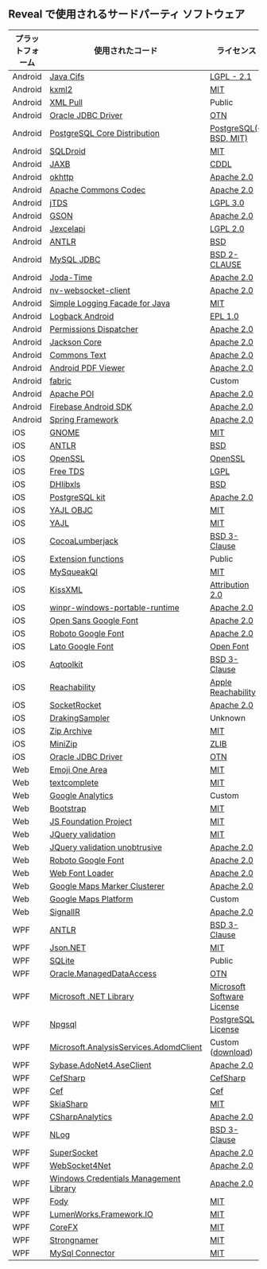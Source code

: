 ## Reveal で使用されるサードパーティ ソフトウェア

| プラットフォーム | 使用されたコード                                                                                                                     | ライセンス                                                                                                                                                                             |
| -------- | ----------------------------------------------------------------------------------------------------------------------------- | ----------------------------------------------------------------------------------------------------------------------------------------------------------------------------------- |
| Android  | [Java Cifs](http://jcifs.samba.org)                                                                                           | [LGPL - 2.1](http://www.gnu.org/licenses/lgpl-3.0.html)                                                                                                                             |
| Android  | [kxml2](https://github.com/stefanhaustein/kxml2)                                                                              | [MIT](https://opensource.org/licenses/mit-license.html)                                                                                                                             |
| Android  | [XML Pull](http://www.xmlpull.org/)                                                                                           | Public                                                                                                                                                                              |
| Android  | [Oracle JDBC Driver](https://mvnrepository.com/artifact/com.oracle/ojdbc14)                                                   | [OTN](https://www.oracle.com/downloads/licenses/distribution-license.html)                                                                                                          |
| Android  | [PostgreSQL Core Distribution](https://www.postgresql.org/download/)                                                          | [PostgreSQL(\~ BSD, MIT)](https://www.postgresql.org/about/licence/)                                                                                                                |
| Android  | [SQLDroid](https://github.com/SQLDroid/SQLDroid)                                                                              | [MIT](https://opensource.org/licenses/mit-license.html)                                                                                                                             |
| Android  | [JAXB](https://javaee.github.io/jaxb-v2)                                                                                      | [CDDL](https://spdx.org/licenses/CDDL-1.1.html)                                                                                                                                     |
| Android  | [okhttp](https://github.com/square/okhttp)                                                                                    | [Apache 2.0](https://opensource.org/licenses/apache2.0.php)                                                                                                                         |
| Android  | [Apache Commons Codec](http://commons.apache.org/proper/commons-codec/)                                                       | [Apache 2.0](https://opensource.org/licenses/apache2.0.php)                                                                                                                         |
| Android  | [jTDS](http://jtds.sourceforge.net/)                                                                                          | [LGPL 3.0](https://www.gnu.org/licenses/lgpl-3.0.html)                                                                                                                              |
| Android  | [GSON](http://code.google.com/p/google-gson/)                                                                                 | [Apache 2.0](https://opensource.org/licenses/apache2.0.php)                                                                                                                         |
| Android  | [Jexcelapi](https://sourceforge.net/projects/jexcelapi/)                                                                      | [LGPL 2.0](https://www.gnu.org/licenses/old-licenses/lgpl-2.0.html)                                                                                                                 |
| Android  | [ANTLR](https://www.antlr.org/download.html)                                                                                  | [BSD](https://www.antlr.org/license.html)                                                                                                                                           |
| Android  | [MySQL JDBC](https://github.com/krummas/DrizzleJDBC)                                                                          | [BSD 2-CLAUSE](https://opensource.org/licenses/BSD-2-Clause)                                                                                                                        |
| Android  | [Joda-Time](https://www.joda.org/joda-time/)                                                                                  | [Apache 2.0](https://opensource.org/licenses/apache2.0.php)                                                                                                                         |
| Android  | [nv-websocket-client](https://github.com/TakahikoKawasaki/nv-websocket-client)                                                | [Apache 2.0](https://opensource.org/licenses/apache2.0.php)                                                                                                                         |
| Android  | [Simple Logging Facade for Java](https://www.slf4j.org/)                                                                      | [MIT](https://opensource.org/licenses/mit-license.html)                                                                                                                             |
| Android  | [Logback Android](https://github.com/tony19/logback-android)                                                                  | [EPL 1.0](http://www.eclipse.org/org/documents/epl-v10.html)                                                                                                                        |
| Android  | [Permissions Dispatcher](https://github.com/permissions-dispatcher/PermissionsDispatcher)                                     | [Apache 2.0](https://opensource.org/licenses/apache2.0.php)                                                                                                                         |
| Android  | [Jackson Core](https://github.com/FasterXML/jackson-core)                                                                     | [Apache 2.0](https://opensource.org/licenses/apache2.0.php)                                                                                                                         |
| Android  | [Commons Text](http://commons.apache.org/proper/commons-text/)                                                                | [Apache 2.0](https://opensource.org/licenses/apache2.0.php)                                                                                                                         |
| Android  | [Android PDF Viewer](https://github.com/barteksc/AndroidPdfViewer)                                                            | [Apache 2.0](https://opensource.org/licenses/apache2.0.php)                                                                                                                         |
| Android  | [fabric](https://fabric.io/terms)                                                                                             | Custom                                                                                                                                                                              |
| Android  | [Apache POI](https://poi.apache.org/)                                                                                         | [Apache 2.0](https://opensource.org/licenses/apache2.0.php)                                                                                                                         |
| Android  | [Firebase Android SDK](https://github.com/firebase/firebase-android-sdk)                                                      | [Apache 2.0](https://opensource.org/licenses/apache2.0.php)                                                                                                                         |
| Android  | [Spring Framework](https://github.com/spring-projects/spring-framework)                                                       | [Apache 2.0](https://opensource.org/licenses/apache2.0.php)                                                                                                                         |
| iOS      | [GNOME](http://xmlsoft.org/XSLT/intro.html)                                                                                   | [MIT](https://opensource.org/licenses/mit-license.html)                                                                                                                             |
| iOS      | [ANTLR](https://www.antlr.org/download.html)                                                                                  | [BSD](https://www.antlr.org/license.html)                                                                                                                                           |
| iOS      | [OpenSSL](https://www.openssl.org/)                                                                                           | [OpenSSL](https://www.openssl.org/source/license-openssl-ssleay.txt)                                                                                                                |
| iOS      | [Free TDS](https://www.freetds.org/)                                                                                          | [LGPL](https://www.gnu.org/licenses/lgpl-3.0.html)                                                                                                                                  |
| iOS      | [DHlibxls](https://github.com/dhoerl/DHlibxls)                                                                                | [BSD](https://opensource.org/licenses/BSD-2-Clause)                                                                                                                                 |
| iOS      | [PostgreSQL kit](https://github.com/djthorpe/postgresql-kit)                                                                  | [Apache 2.0](https://opensource.org/licenses/apache2.0.php)                                                                                                                         |
| iOS      | [YAJL OBJC](https://github.com/gabriel/yajl-objc)                                                                             | [MIT](https://opensource.org/licenses/mit-license.html)                                                                                                                             |
| iOS      | [YAJL](https://lloyd.github.io/yajl/)                                                                                         | [MIT](https://opensource.org/licenses/mit-license.html)                                                                                                                             |
| iOS      | [CocoaLumberjack](https://github.com/CocoaLumberjack/CocoaLumberjack)                                                         | [BSD 3-Clause](https://opensource.org/licenses/BSD-3-Clause)                                                                                                                        |
| iOS      | [Extension functions](https://gitlab.com/liamh/extension-functions/)                                                          | Public                                                                                                                                                                              |
| iOS      | [MySqueakQl](https://github.com/ciaranj/MySqueakQl)                                                                           | [MIT](https://opensource.org/licenses/mit-license.html)                                                                                                                             |
| iOS      | [KissXML](https://github.com/robbiehanson/KissXML)                                                                            | [Attribution 2.0](https://creativecommons.org/licenses/by/2.0/)                                                                                                                     |
| iOS      | [winpr-windows-portable-runtime](https://www.freerdp.com/2012/05/24/winpr-windows-portable-runtime)                           | [Apache 2.0](https://opensource.org/licenses/apache2.0.php)                                                                                                                         |
| iOS      | [Open Sans Google Font](https://fonts.google.com/specimen/Open+Sans)                                                          | [Apache 2.0](https://opensource.org/licenses/apache2.0.php)                                                                                                                         |
| iOS      | [Roboto Google Font](https://fonts.google.com/specimen/Roboto)                                                                | [Apache 2.0](https://opensource.org/licenses/apache2.0.php)                                                                                                                         |
| iOS      | [Lato Google Font](https://fonts.google.com/specimen/Lato)                                                                    | [Open Font](https://opensource.org/licenses/OFL-1.1)                                                                                                                                |
| iOS      | [Aqtoolkit](https://github.com/AlanQuatermain/aqtoolkit)                                                                      | [BSD 3-Clause](https://opensource.org/licenses/BSD-3-Clause)                                                                                                                        |
| iOS      | [Reachability](https://developer.apple.com/library/archive/samplecode/Reachability/Listings/Reachability_Reachability_h.html) | [Apple Reachability](https://developer.apple.com/library/archive/samplecode/Reachability/Listings/LICENSE_txt.html#//apple_ref/doc/uid/DTS40007324-LICENSE_txt-DontLinkElementID_3) |
| iOS      | [SocketRocket](https://github.com/facebook/SocketRocket)                                                                      | [Apache 2.0](https://opensource.org/licenses/apache2.0.php)                                                                                                                         |
| iOS      | [DrakingSampler](https://github.com/arielelkin/DrakingSampler)                                                                | Unknown                                                                                                                                                                             |
| iOS      | [Zip Archive](https://github.com/ZipArchive/ZipArchive)                                                                       | [MIT](https://opensource.org/licenses/mit-license.html)                                                                                                                             |
| iOS      | [MiniZip](https://github.com/danieleggert/minizip)                                                                            | [ZLIB](http://www.zlib.net/zlib_license.html)                                                                                                                                       |
| iOS      | [Oracle JDBC Driver](https://mvnrepository.com/artifact/com.oracle/ojdbc14)                                                   | [OTN](https://www.oracle.com/downloads/licenses/distribution-license.html)                                                                                                          |
| Web      | [Emoji One Area](https://github.com/mervick/emojionearea)                                                                     | [MIT](https://opensource.org/licenses/mit-license.html)                                                                                                                             |
| Web      | [textcomplete](https://github.com/yuku/jquery-textcomplete)                                                                   | [MIT](https://opensource.org/licenses/mit-license.html)                                                                                                                             |
| Web      | [Google Analytics](https://marketingplatform.google.com/about/analytics/terms/us/)                                            | Custom                                                                                                                                                                              |
| Web      | [Bootstrap](https://github.com/twbs/bootstrap)                                                                                | [MIT](https://opensource.org/licenses/mit-license.html)                                                                                                                             |
| Web      | [JS Foundation Project](https://jquery.org/license/)                                                                          | [MIT](https://opensource.org/licenses/mit-license.html)                                                                                                                             |
| Web      | [JQuery validation](https://github.com/jquery-validation)                                                                     | [MIT](https://opensource.org/licenses/mit-license.html)                                                                                                                             |
| Web      | [JQuery validation unobtrusive](https://github.com/aspnet/jquery-validation-unobtrusive/)                                     | [Apache 2.0](https://opensource.org/licenses/apache2.0.php)                                                                                                                         |
| Web      | [Roboto Google Font](https://fonts.google.com/specimen/Roboto)                                                                | [Apache 2.0](https://opensource.org/licenses/apache2.0.php)                                                                                                                         |
| Web      | [Web Font Loader](https://github.com/typekit/webfontloader)                                                                   | [Apache 2.0](https://opensource.org/licenses/apache2.0.php)                                                                                                                         |
| Web      | [Google Maps Marker Clusterer](https://github.com/googlemaps/js-marker-clusterer)                                             | [Apache 2.0](https://opensource.org/licenses/apache2.0.php)                                                                                                                         |
| Web      | [Google Maps Platform](https://cloud.google.com/maps-platform/terms/?&sign=0)                                                 | Custom                                                                                                                                                                              |
| Web      | [SignalIR](https://github.com/aspnet/SignalR)                                                                                 | [Apache 2.0](https://opensource.org/licenses/apache2.0.php)                                                                                                                         |
| WPF      | [ANTLR](https://github.com/antlr/antlr4)                                                                                      | [BSD 3-Clause](https://opensource.org/licenses/BSD-3-Clause)                                                                                                                        |
| WPF      | [Json.NET](https://www.newtonsoft.com/json)                                                                                   | [MIT](https://opensource.org/licenses/mit-license.html)                                                                                                                             |
| WPF      | [SQLite](https://www.sqlite.org/copyright.html)                                                                               | Public                                                                                                                                                                              |
| WPF      | [Oracle.ManagedDataAccess](https://www.nuget.org/packages/Oracle.ManagedDataAccess)                                           | [OTN](https://www.oracle.com/downloads/licenses/distribution-license.html)                                                                                                          |
| WPF      | [Microsoft .NET Library](https://www.microsoft.com/net/dotnet_library_license.htm)                                            | [Microsoft Software License](https://www.microsoft.com/net/dotnet_library_license.htm)                                                                                              |
| WPF      | [Npgsql](https://github.com/npgsql/npgsql)                                                                                    | [PostgreSQL License](https://github.com/npgsql/npgsql/blob/master/LICENSE)                                                                                                          |
| WPF      | [Microsoft.AnalysisServices.AdomdClient](https://www.nuget.org/packages/Microsoft.AnalysisServices.AdomdClient.retail.amd64/) | Custom ([download](https://go.microsoft.com/fwlink/?linkid=852895))                                                                                                                 |
| WPF      | [Sybase.AdoNet4.AseClient](https://www.nuget.org/packages/AdoNetCore.AseClient/)                                              | [Apache 2.0](https://opensource.org/licenses/apache2.0.php)                                                                                                                         |
| WPF      | [CefSharp](https://github.com/cefsharp/cefsharp)                                                                              | [CefSharp](https://raw.githubusercontent.com/cefsharp/cef-binary/master/LICENSE.txt)                                                                                                |
| WPF      | [Cef](https://github.com/chromiumembedded/cef)                                                                                | [Cef](https://raw.githubusercontent.com/cefsharp/cef-binary/master/LICENSE.txt)                                                                                                     |
| WPF      | [SkiaSharp](https://github.com/mono/SkiaSharp)                                                                                | [MIT](https://opensource.org/licenses/mit-license.html)                                                                                                                             |
| WPF      | [CSharpAnalytics](https://github.com/AttackPattern/CSharpAnalytics)                                                           | [Apache 2.0](https://opensource.org/licenses/apache2.0.php)                                                                                                                         |
| WPF      | [NLog](https://github.com/NLog/NLog)                                                                                          | [BSD 3-Clause](https://opensource.org/licenses/BSD-3-Clause)                                                                                                                        |
| WPF      | [SuperSocket](https://github.com/kerryjiang/SuperSocket)                                                                      | [Apache 2.0](https://opensource.org/licenses/apache2.0.php)                                                                                                                         |
| WPF      | [WebSocket4Net](https://github.com/kerryjiang/WebSocket4Net)                                                                  | [Apache 2.0](https://opensource.org/licenses/apache2.0.php)                                                                                                                         |
| WPF      | [Windows Credentials Management Library](https://archive.codeplex.com/?p=credentialmanagement)                                | [Apache 2.0](https://opensource.org/licenses/apache2.0.php)                                                                                                                         |
| WPF      | [Fody](https://github.com/Fody/Fody)                                                                                          | [MIT](https://opensource.org/licenses/mit-license.html)                                                                                                                             |
| WPF      | [LumenWorks.Framework.IO](https://www.codeproject.com/Articles/9258/A-Fast-CSV-Reader)                                        | [MIT](https://opensource.org/licenses/mit-license.html)                                                                                                                             |
| WPF      | [CoreFX](https://github.com/dotnet/corefx)                                                                                    | [MIT](https://opensource.org/licenses/mit-license.html)                                                                                                                             |
| WPF      | [Strongnamer](https://github.com/dsplaisted/strongnamer)                                                                      | [MIT](https://opensource.org/licenses/mit-license.html)                                                                                                                             |
| WPF      | [MySql Connector](https://github.com/mysql-net/MySqlConnector)                                                                | [MIT](https://opensource.org/licenses/mit-license.html)                                                                                                                             |
